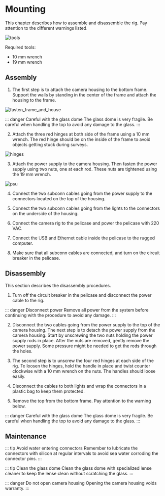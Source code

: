 # Mounting

This chapter describes how to assemble and disassemble the rig. Pay attention to the different warnings listed.

![tools](/uvcam_tools.png)

Required tools:
* 10 mm wrench
* 19 mm wrench

## Assembly

1. The first step is to attach the camera housing to the bottom frame. Support the walls by standing in the center of the frame and attach the housing to the frame. 

![fasten_frame_and_house](/uvcam_house-and-frame.png)

::: danger Careful with the glass dome
The glass dome is very fragile. Be careful when handling the top to avoid any damage to the glass.
:::

2. Attach the three red hinges at both side of the frame using a 10 mm wrench. The red hinge should be on the inside of the frame to avoid objects getting stuck during surveys.

![hinges](/uvcam_four_red_hinges.png)

3. Attach the power supply to the camera housing. Then fasten the power supply using two nuts, one at each rod. These nuts are tightened using the 19 mm wrench.

![psu](/uvcam_psu.png)

4. Connect the two subconn cables going from the power supply to the connectors located on the top of the housing.

5. Connect the two subconn cables going from the lights to the connectors on the underside of the housing.

6. Connect the camera rig to the pelicase and power the pelicase with 220 VAC.

7. Connect the USB and Ethernet cable inside the pelicase to the rugged computer.

8. Make sure that all subconn cables are connected, and turn on the circuit breaker in the pelicase.

## Disassembly

This section describes the disassembly procedures. 

1. Turn off the circuit breaker in the pelicase and disconnect the power cable to the rig.

::: danger Disconnect power
Remove all power from the system before continuing with the procedure to avoid any damage.
:::

2. Disconnect the two cables going from the power supply to the top of the camera housing. The next step is to detach the power supply from the camera housing. Start by unscrewing the two nuts holding the power supply rods in place. After the nuts are removed, gently remove the power supply. Some pressure might be needed to get the rods through the holes.

3. The second step is to unscrew the four red hinges at each side of the rig. To loosen the hinges, hold the handle in place and twist counter clockwise with a 10 mm wrench on the nuts. The handles should loose easily.

4. Disconnect the cables to both lights and wrap the connectors in a plastic bag to keep them protected. 

5. Remove the top from the bottom frame. Pay attention to the warning below.

::: danger Careful with the glass dome
The glass dome is very fragile. Be careful when handling the top to avoid any damage to the glass.
:::

## Maintenance

::: tip Avoid water entering connectors
Remember to lubricate the connectors with silicon at regular intervals to avoid sea water corroding the connector pins.
:::

::: tip Clean the glass dome
Clean the glass dome with specialized lense cleaner to keep the lense clean without scratching the glass.
:::

::: danger Do not open camera housing
Opening the camera housing voids warranty.
:::